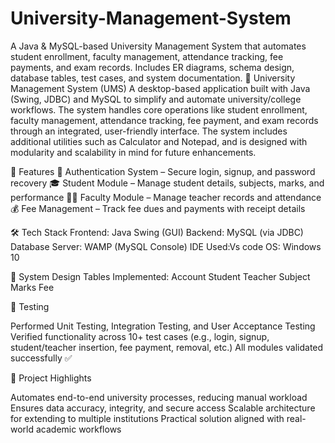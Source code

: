 # University-Management-System

A Java &amp; MySQL-based University Management System that automates student enrollment, faculty management, attendance tracking, fee payments, and exam records. Includes ER diagrams, schema design, database tables, test cases, and system documentation.
📘 University Management System (UMS)
A desktop-based application built with Java (Swing, JDBC) and MySQL to simplify and automate university/college workflows.
The system handles core operations like student enrollment, faculty management, attendance tracking, fee payment, and exam records through an integrated, user-friendly interface.
The system includes additional utilities such as Calculator and Notepad, and is designed with modularity and scalability in mind for future enhancements.

🚀 Features
🔑 Authentication System – Secure login, signup, and password recovery
🎓 Student Module – Manage student details, subjects, marks, and performance
👨‍🏫 Faculty Module – Manage teacher records and attendance
💰 Fee Management – Track fee dues and payments with receipt details

🛠 Tech Stack
Frontend: Java Swing (GUI)
Backend: MySQL (via JDBC)
Database Server: WAMP (MySQL Console)
IDE Used:Vs code
OS: Windows 10

📐 System Design
Tables Implemented:
Account
Student
Teacher
Subject
Marks
Fee

🧪 Testing

Performed Unit Testing, Integration Testing, and User Acceptance Testing
Verified functionality across 10+ test cases (e.g., login, signup, student/teacher insertion, fee payment, removal, etc.)
All modules validated successfully ✅

📌 Project Highlights

Automates end-to-end university processes, reducing manual workload
Ensures data accuracy, integrity, and secure access
Scalable architecture for extending to multiple institutions
Practical solution aligned with real-world academic workflows
